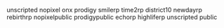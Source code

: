 unscripted
nopixel
onx
prodigy
smilerp
time2rp
district10
newdayrp
rebirthrp
nopixelpublic
prodigypublic
echorp
highliferp
unscripted public